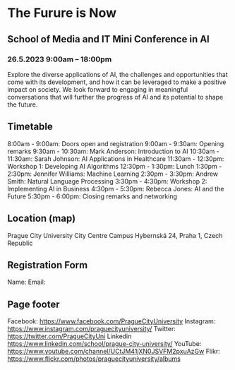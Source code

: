# The Furure is Now
## School of Media and IT Mini Conference in AI
### 26.5.2023 9:00am – 18:00pm

Explore the diverse applications of AI, the challenges and opportunities that come with its development, and how it can be leveraged to make a positive impact on society. We look forward to engaging in meaningful conversations that will further the progress of AI and its potential to shape the future. 

## Timetable

8:00am - 9:00am: Doors open and registration
9:00am - 9:30am: Opening remarks
9:30am - 10:30am: Mark Anderson: Introduction to AI
10:30am - 11:30am: Sarah Johnson: AI Applications in Healthcare
11:30am - 12:30pm: Workshop 1: Developing AI Algorithms
12:30pm - 1:30pm: Lunch
1:30pm - 2:30pm: Jennifer Williams: Machine Learning
2:30pm - 3:30pm: Andrew Smith: Natural Language Processing
3:30pm - 4:30pm: Workshop 2: Implementing AI in Business
4:30pm - 5:30pm: Rebecca Jones: AI and the Future
5:30pm - 6:00pm: Closing remarks and networking

## Location (map)

Prague City University
City Centre Campus
Hybernská 24, Praha 1, Czech Republic

## Registration Form

Name:
Email:

## Page footer

Facebook: https://www.facebook.com/PragueCityUniversity
Instagram: https://www.instagram.com/praguecityuniversity/
Twitter: https://twitter.com/PragueCityUni
Linkedin https://www.linkedin.com/school/prague-city-university/
YouTube: https://www.youtube.com/channel/UCtJM41jXN0JSVFM2pxuAzGw
Flikr: https://www.flickr.com/photos/praguecityuniversity/albums


